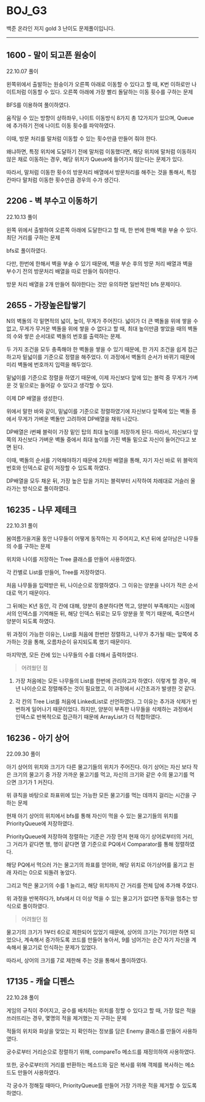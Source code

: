 # BOJ_G3
백준 온라인 저지 gold 3 난이도 문제풀이입니다.

---

## 1600 - 말이 되고픈 원숭이

22.10.07 풀이

왼쪽위에서 출발하는 원숭이가 오른쪽 아래로 이동할 수 있다고 할 때, K번 이하로만 나이트처럼 이동할 수 있다. 오른쪽 아래에 가장 빨리 돌달하는 이동 횟수를 구하는 문제

BFS를 이용하여 풀이하였다.

움직일 수 있는 방향이 상하좌우, 나이트 이동방식 8가지 총 12가지가 있으며, Queue에 추가하기 전에 나이트 이동 횟수를 파악하였다.

이때, 방문 처리를 말처럼 이동할 수 있는 횟수만큼 만들어 줘야 한다.

왜냐하면, 특정 위치에 도달하기 전에 말처럼 이동했다면, 해당 위치에 말처럼 이동하지 않은 채로 이동하는 경우, 해당 위치가 Queue에 들어가지 않는다는 문제가 있다.

따라서, 말처럼 이동한 횟수의 방문처리 배열에서 방문처리를 해주는 것을 통해서, 특정 칸마다 말처럼 이동한 횟수만큼 경우의 수가 생긴다.

## 2206 - 벽 부수고 이동하기

22.10.13 풀이

왼쪽 위에서 출발하여 오른쪽 아래에 도달한다고 할 때, 한 번에 한해 벽을 부술 수 있다. 최단 거리를 구하는 문제

bfs로 풀이하였다.

다만, 한번에 한해서 벽을 부술 수 있기 때문에, 벽을 부순 후의 방문 처리 배열과 벽을 부수기 전의 방문처리 배열을 따로 만들어 줘야한다.

방문 처리 배열을 2개 만들어 줘야한다는 것만 유의하면 일반적인 bfs 문제이다.

## 2655 - 가장높은탑쌓기

N의 벽돌의 각 밑면적의 넓이, 높이, 무게가 주어진다. 넓이가 더 큰 벽돌을 위에 쌓을 수 없고, 무게가 무거운 벽돌을 위에 쌓을 수 없다고 할 때, 최대 높이만큼 쌓았을 때의 벽돌의 수와 쌓은 순서대로 벽돌의 번호를 출력하는 문제.

두 가지 조건을 모두 충족해야 한 벽돌을 쌓을 수 있기 때문에, 한 가지 조건을 쉽게 접근하고자 밑넓이를 기준으로 정렬을 해주었다. 이 과정에서 벽돌의 순서가 바뀌기 때문에 미리 벽돌에 번호까지 입력을 해두었다.

밑넓이를 기준으로 정렬을 하였기 때문에, 이제 자신보다 앞에 있는 블럭 중 무게가 가벼운 것 밑으로는 들어갈 수 있다고 생각할 수 있다.

이제 DP 배열을 생성한다. 

위에서 말한 바와 같이, 밑넓이를 기준으로 정렬하였기에 자신보다 앞쪽에 있는 벽돌 중에서 무게가 가벼운 벽돌만 고려하여 DP배열을 채워 나갔다.

DP배열은 i번째 블럭이 가장 밑인 탑의 최대 높이를 저장하게 된다. 따라서, 자신보다 앞쪽의 자신보다 가벼운 벽돌 중에서 최대 높이를 가진 벽돌 밑으로 자신이 들어간다고 보면 된다.

이때, 벽돌의 순서를 기억해야하기 때문에 2차원 배열을 통해, 자기 자신 바로 위 블럭의 번호와 인덱스로 같이 저장할 수 있도록 하였다.

DP배열을 모두 채운 뒤, 가장 높은 탑을 가지는 블럭부터 시작하여 차례대로 거슬러 올라가는 방식으로 풀이하였다.

## 16235 - 나무 제테크

22.10.31 풀이

봄여름가을겨울 동안 나무들이 어떻게 동작하는 지 주어지고, K년 뒤에 살아남은 나무들의 수를 구하는 문제

위치와 나이를 저장하는 Tree 클래스를 만들어 사용하였다.

각 칸별로 List를 만들어, Tree를 저장하였다.

처음 나무들을 입력받은 뒤, 나이순으로 정렬하였다. 그 이유는 양분을 나이가 적은 순서대로 먹기 때문이다.

그 뒤에는 K년 동안, 각 칸에 대해, 양분이 충분하다면 먹고, 양분이 부족해지는 시점에서의 인덱스를 기억해둔 뒤, 해당 인덱스 뒤로는 모두 양분을 못 먹기 때문에, 죽으면서 양분이 되도록 하였다.

위 과정이 가능한 이유는, List를 처음에 한번만 정렬하고, 나무가 추가될 때는 앞쪽에 추가하는 것을 통해, 오름차순이 유지되도록 했기 때문이다.

마지막엔, 모든 칸에 있는 나무들의 수를 더해서 출력하였다.

> 어려웠던 점

1. 가장 처음에는 모든 나무들의 List를 한번에 관리하고자 하였다. 이렇게 할 경우, 매년 나이순으로 정렬해주는 것이 필요했고, 이 과정에서 시간초과가 발생한 것 같다.

2. 각 칸의 Tree List를 처음에 LinkedList로 선언하였다. 그 이유는 추가과 삭제가 빈번하게 일어나기 때문이었다. 하지만, 양분이 부족한 나무들을 삭제하는 과정에서 인덱스로 반복적으로 접근하기 때문에 ArrayList가 더 적합하였다.

## 16236 - 아기 상어

22.09.30 풀이

아기 상어의 위치와 크기가 다른 물고기들의 위치가 주어진다. 아기 상어는 자신 보다 작은 크기의 물고기 중 가장 가까운 물고기를 먹고, 자신의 크기와 같은 수의 물고기를 먹으면 크기가 1 커진다.

위 큐칙을 바탕으로 좌표위에 있는 가능한 모든 물고기를 먹는 데까지 걸리는 시간을 구하는 문제

현재 아기 상어의 위치에서 bfs를 통해 자신이 먹을 수 있는 물고기들의 위치를 PriorityQueue에 저장하였다.

PriorityQueue에 저장하여 정렬하는 기준은 가장 먼저 현재 아기 상어로부터의 거리, 그 거리가 같다면 행, 행이 같다면 열 기준으로 PQ에서 Comparator를 통해 정렬하였다.

해당 PQ에서 먹으러 가는 물고기의 좌표를 얻어와, 해당 위치로 아기상어를 옮기고 원래 자리는 0으로 되돌려 놓았다.

그리고 먹은 물고기의 수를 1 늘리고, 해당 위치까지 간 거리를 전체 답에 추가해 주었다.

위 과정을 반복하다가, bfs에서 더 이상 먹을 수 있는 물고기가 없다면 동작을 멈추는 방식으로 풀이하였다.

> 어려웠던 점

물고기의 크기가 1부터 6으로 제한되어 있었기 때문에, 상어의 크기는 7이기만 하면 되었으나, 계속해서 증가하도록 코드를 만들어 놓아서, 9를 넘어가는 순간 자기 자신을 계속해서 물고기로 인식하는 문제가 있었다.

따라서, 상어의 크기를 7로 제한해 주는 것을 통해서 풀이하였다.

## 17135 - 캐슬 디펜스

22.10.28 풀이

게임의 규칙이 주어지고, 궁수를 배치하는 위치를 정할 수 있다고 할 때, 가장 많은 적을 쓰러뜨리는 경우, 몇명의 적을 제거했는 지 구하는 문제

적들의 위치와 화살을 맞았는 지 확인하는 정보를 담은 Enemy 클래스를 만들어 사용하였다.

궁수로부터 거리순으로 정렬하기 위해, compareTo 메소드를 재정의하여 사용하였다.

또한, 궁수로부터의 거리를 반환하는 메소드와 깊은 복사를 위해 객체를 복사하는 메소드도 만들어 사용하였다.

각 궁수가 정해질 때마다, PriorityQueue를 만들어 가장 가까운 적을 제거할 수 있도록 하였다.